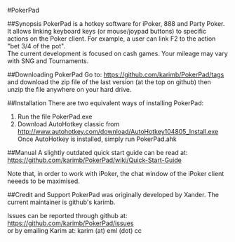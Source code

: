 #PokerPad

##Synopsis
PokerPad is a hotkey software for iPoker, 888 and Party Poker. It allows linking keyboard keys (or mouse/joypad buttons) to specific actions on the Poker client. For example, a user can link F2 to the action "bet 3/4 of the pot".  
The current development is focused on cash games. Your mileage may vary with SNG and Tournaments.

##Downloading PokerPad
Go to: https://github.com/karimb/PokerPad/tags  
and download the zip file of the last version (at the top on github) then unzip the file anywhere on your hard drive.

##Installation
There are two equivalent ways of installing PokerPad:  
1. Run the file PokerPad.exe
2. Download AutoHotkey classic from http://www.autohotkey.com/download/AutoHotkey104805_Install.exe  
Once AutoHotkey is installed, simply run PokerPad.ahk

##Manual
A slightly outdated quick start guide can be read at: https://github.com/karimb/PokerPad/wiki/Quick-Start-Guide

Note that, in order to work with iPoker, the chat window of the iPoker client neeeds to be maximised.

##Credit and Support
PokerPad was originally developed by Xander. The current maintainer is github's karimb.

Issues can be reported through github at: https://github.com/karimb/PokerPad/issues  
or by emailing Karim at: karim (at) eml (dot) cc
